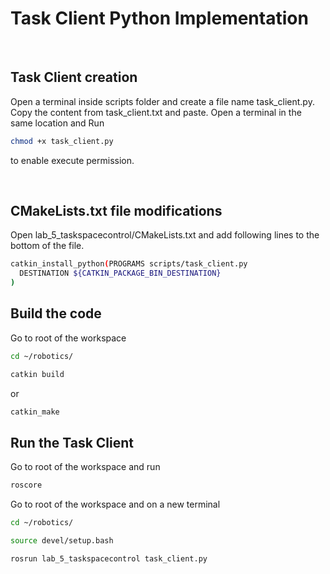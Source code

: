 # Task Client Python Implementation

<br>

## Task Client creation

Open a terminal inside scripts folder and create a file name task_client.py.
Copy the content from task_client.txt and paste. Open a terminal in the same location and Run

```sh
chmod +x task_client.py
```

to enable execute permission.

<br>

## CMakeLists.txt file modifications

Open lab_5_taskspacecontrol/CMakeLists.txt and add following lines to the bottom of the file.

```sh
catkin_install_python(PROGRAMS scripts/task_client.py
  DESTINATION ${CATKIN_PACKAGE_BIN_DESTINATION}
)

```

## Build the code 

Go to root of the workspace

```sh
cd ~/robotics/
```
```sh
catkin build
```
or
```sh
catkin_make
```

## Run the Task Client

Go to root of the workspace and run

```sh
roscore
```

Go to root of the workspace and on a new terminal

```sh
cd ~/robotics/
```
```sh
source devel/setup.bash
```
```sh
rosrun lab_5_taskspacecontrol task_client.py
```